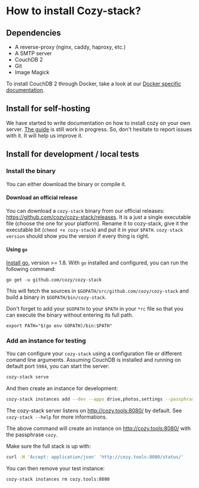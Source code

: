 # How to install Cozy-stack?

## Dependencies

* A reverse-proxy (nginx, caddy, haproxy, etc.)
* A SMTP server
* CouchDB 2
* Git
* Image Magick

To install CouchDB 2 through Docker, take a look at our
[Docker specific documentation](docker.md).

## Install for self-hosting

We have started to write documentation on how to install cozy on your own
server. [The guide](https://docs.cozy.io/en/install/manual/) is still work in
progress. So, don't hesitate to report issues with it. It will help us improve
it.

## Install for development / local tests

### Install the binary

You can either download the binary or compile it.

#### Download an official release

You can download a `cozy-stack` binary from our official releases:
https://github.com/cozy/cozy-stack/releases. It is a just a single executable
file (choose the one for your platform). Rename it to cozy-stack, give it the
executable bit (`chmod +x cozy-stack`) and put it in your `$PATH`. `cozy-stack
version` should show you the version if every thing is right.

#### Using `go`

[Install go](https://golang.org/doc/install), version >= 1.8. With `go`
installed and configured, you can run the following command:

```
go get -u github.com/cozy/cozy-stack
```

This will fetch the sources in `$GOPATH/src/github.com/cozy/cozy-stack` and
build a binary in `$GOPATH/bin/cozy-stack`.

Don't forget to add your `$GOPATH` to your `$PATH` in your `*rc` file so that
you can execute the binary without entering its full path.

```
export PATH="$(go env GOPATH)/bin:$PATH"
```

### Add an instance for testing

You can configure your `cozy-stack` using a configuration file or different
comand line arguments. Assuming CouchDB is installed and running on default port
`5984`, you can start the server:

```bash
cozy-stack serve
```

And then create an instance for development:

```bash
cozy-stack instances add --dev --apps drive,photos,settings --passphrase cozy "cozy.tools:8080"
```

The cozy-stack server listens on http://cozy.tools:8080/ by default. See
`cozy-stack --help` for more informations.

The above command will create an instance on http://cozy.tools:8080/ with the
passphrase `cozy`.

Make sure the full stack is up with:

```bash
curl -H 'Accept: application/json' 'http://cozy.tools:8080/status/'
```

You can then remove your test instance:

```bash
cozy-stack instances rm cozy.tools:8080
```
